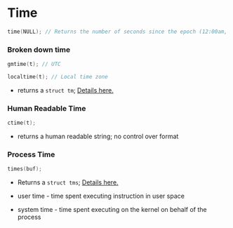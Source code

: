 # Time

```c
time(NULL); // Returns the number of seconds since the epoch (12:00am, 1 Jan 1970 UTC)
```

### Broken down time

```c
gmtime(t); // UTC

localtime(t); // Local time zone
```

- returns a `struct tm`; [Details here.](http://www.cplusplus.com/reference/ctime/tm/)

### Human Readable Time

```c
ctime(t);
```

- returns a human readable string; no control over format

### Process Time

```c
times(buf);
```

- Returns a `struct tms`; [Details here.](http://www.cplusplus.com/reference/ctime/tm/)

- user time - time spent executing instruction in user space
- system time - time spent executing on the kernel on behalf of the process